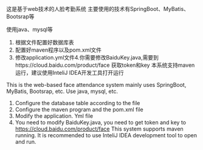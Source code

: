 这是基于web技术的人脸考勤系统 主要使用的技术有SpringBoot、MyBatis、Bootsrap等 

使用java、mysql等 

1. 根据文件配置好数据库表
2. 配置好maven程序以及pom.xml文件 
3. 修改application.yml文件4.你需要修改BaiduKey.java,需要到https://cloud.baidu.com/product/face 获取token和key
本系统支持maven运行，建议使用InteliJ IDEA开发工具打开运行

This is the web-based face attendance system mainly uses SpringBoot, MyBatis, Bootsrap, etc.
Use java, mysql, etc.
1. Configure the database table according to the file
2. Configure the maven program and the pom.xml file 
3. Modify the application. Yml file
4. You need to modify BaiduKey.java, you need to get token and key to https://cloud.baidu.com/product/face
This system supports maven running. It is recommended to use InteliJ IDEA development tool to open and run.
